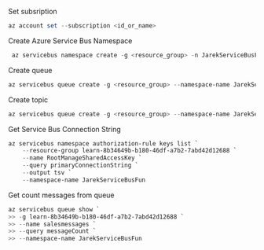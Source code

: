 Set subsription

```powershell
az account set --subscription <id_or_name>
```

Create Azure Service Bus Namespace

```powershell
 az servicebus namespace create -g <resource_group> -n JarekServiceBusFun
```

Create queue

```powershell
az servicebus queue create -g <resource_group> --namespace-name JarekServiceBusFun -n salesmessages
```

Create topic

```powershell
az servicebus queue create -g <resource_group> --namespace-name JarekServiceBusFun -n salesmessages
```

Get Service Bus Connection String

```powershell
az servicebus namespace authorization-rule keys list `
    --resource-group learn-8b34649b-b180-46df-a7b2-7abd42d12688 `
    --name RootManageSharedAccessKey `
    --query primaryConnectionString `
    --output tsv `
    --namespace-name JarekServiceBusFun
```

Get count messages from queue

```powershell
az servicebus queue show `
>> -g learn-8b34649b-b180-46df-a7b2-7abd42d12688 `
>> --name salesmessages `
>> --query messageCount `
>> --namespace-name JarekServiceBusFun
```
